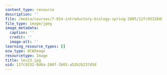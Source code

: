 ```yaml
---
content_type: resource
description: ''
file: /media/courses/7-014-introductory-biology-spring-2005/12fc93328d6a268f3b03a52b2b237d3d_lec23.jpg
file_type: image/jpeg
image_metadata:
  caption: ''
  credit: ''
  image-alt: ''
learning_resource_types: []
ocw_type: OCWImage
resourcetype: Image
title: lec23.jpg
uid: 12fc9332-8d6a-268f-3b03-a52b2b237d3d
---
```

